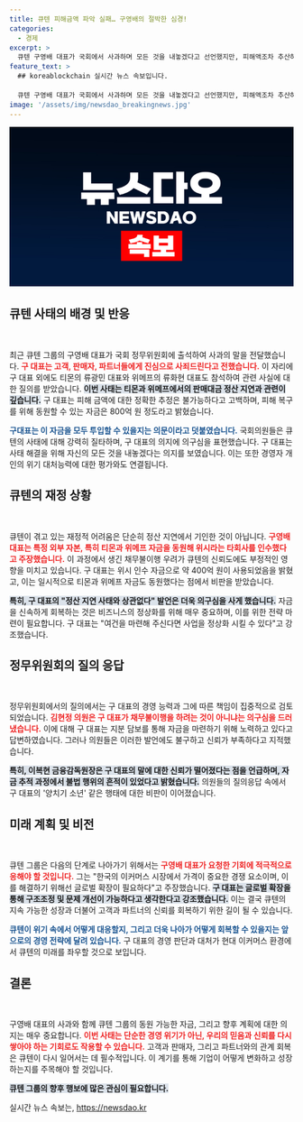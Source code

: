 ```yaml
---
title: 큐텐 피해금액 파악 실패… 구영배의 절박한 심경!
categories:
  - 경제
excerpt: >
  큐텐 구영배 대표가 국회에서 사과하며 모든 것을 내놓겠다고 선언했지만, 피해액조차 추산하지 못한 상황. 정산 자금의 즉각 사용이 어렵다는 그의 발언이 의구심을 낳고 있다.
feature_text: >
  ## koreablockchain 실시간 뉴스 속보입니다.

  큐텐 구영배 대표가 국회에서 사과하며 모든 것을 내놓겠다고 선언했지만, 피해액조차 추산하지 못한 상황. 정산 자금의 즉각 사용이 어렵다는 그의 발언이 의구심을 낳고 있다.
image: '/assets/img/newsdao_breakingnews.jpg'
---
```


<p><img src="/assets/img/newsdao_breakingnews.jpg" alt="koreablockchain 속보" /></p>

<h2 data-ke-size="size26">큐텐 사태의 배경 및 반응</h2>

<p data-ke-size="size16">&nbsp;</p>

<p>최근 큐텐 그룹의 구영배 대표가 국회 정무위원회에 출석하여 사과의 말을 전달했습니다. <b><span style="color: #ee2323;">구 대표는 고객, 판매자, 파트너들에게 진심으로 사죄드린다고 전했습니다.</span></b> 이 자리에 구 대표 외에도 티몬의 류광민 대표와 위메프의 류화현 대표도 참석하여 관련 사실에 대한 질의를 받았습니다. <b><span style="background-color: #21538527;">이번 사태는 티몬과 위메프에서의 판매대금 정산 지연과 관련이 깊습니다.</span></b> 구 대표는 피해 금액에 대한 정확한 추정은 불가능하다고 고백하며, 피해 복구를 위해 동원할 수 있는 자금은 800억 원 정도라고 밝혔습니다.</p>

<p><b><span style="color: #1a5490;">구대표는 이 자금을 모두 투입할 수 있을지는 의문이라고 덧붙였습니다.</span></b> 국회의원들은 큐텐의 사태에 대해 강력히 질타하며, 구 대표의 의지에 의구심을 표현했습니다. 구 대표는 사태 해결을 위해 자신의 모든 것을 내놓겠다는 의지를 보였습니다. 이는 또한 경영자 개인의 위기 대처능력에 대한 평가와도 연결됩니다.</p>

<h2 data-ke-size="size26">큐텐의 재정 상황</h2>

<p data-ke-size="size16">&nbsp;</p>

<p>큐텐이 겪고 있는 재정적 어려움은 단순히 정산 지연에서 기인한 것이 아닙니다. <b><span style="color: #ee2323;">구영배 대표는 특정 외부 자본, 특히 티몬과 위메프 자금을 동원해 위시라는 타회사를 인수했다고 주장했습니다.</span></b> 이 과정에서 생긴 채무불이행 우려가 큐텐의 신뢰도에도 부정적인 영향을 미치고 있습니다. 구 대표는 위시 인수 자금으로 약 400억 원이 사용되었음을 밝혔고, 이는 일시적으로 티몬과 위메프 자금도 동원했다는 점에서 비판을 받았습니다.</p>

<p><b><span style="background-color: #21538527;">특히, 구 대표의 "정산 지연 사태와 상관없다" 발언은 더욱 의구심을 사게 했습니다.</span></b> 자금을 신속하게 회복하는 것은 비즈니스의 정상화를 위해 매우 중요하며, 이를 위한 전략 마련이 필요합니다. 구 대표는 "여건을 마련해 주신다면 사업을 정상화 시킬 수 있다"고 강조했습니다.</p>

<h2 data-ke-size="size26">정무위원회의 질의 응답</h2>

<p data-ke-size="size16">&nbsp;</p>

<p>정무위원회에서의 질의에서는 구 대표의 경영 능력과 그에 따른 책임이 집중적으로 검토되었습니다. <b><span style="color: #ee2323;">김현정 의원은 구 대표가 채무불이행을 하려는 것이 아니냐는 의구심을 드러냈습니다.</span></b> 이에 대해 구 대표는 지분 담보를 통해 자금을 마련하기 위해 노력하고 있다고 답변하였습니다. 그러나 의원들은 이러한 발언에도 불구하고 신뢰가 부족하다고 지적했습니다.</p>

<p><b><span style="background-color: #21538527;">특히, 이복현 금융감독원장은 구 대표의 말에 대한 신뢰가 떨어졌다는 점을 언급하며, 자금 추적 과정에서 불법 행위의 흔적이 있었다고 밝혔습니다.</span></b> 의원들의 질의응답 속에서 구 대표의 '양치기 소년' 같은 행태에 대한 비판이 이어졌습니다.</p>

<h2 data-ke-size="size26">미래 계획 및 비전</h2>

<p data-ke-size="size16">&nbsp;</p>

<p>큐텐 그룹은 다음의 단계로 나아가기 위해서는 <b><span style="color: #ee2323;">구영배 대표가 요청한 기회에 적극적으로 응해야 할 것입니다.</span></b> 그는 "한국의 이커머스 시장에서 가격이 중요한 경쟁 요소이며, 이를 해결하기 위해선 글로벌 확장이 필요하다"고 주장했습니다. <b><span style="background-color: #21538527;">구 대표는 글로벌 확장을 통해 구조조정 및 문제 개선이 가능하다고 생각한다고 강조했습니다.</span></b> 이는 결국 큐텐의 지속 가능한 성장과 더불어 고객과 파트너의 신뢰를 회복하기 위한 길이 될 수 있습니다.</p>

<p><b><span style="color: #1a5490;">큐텐이 위기 속에서 어떻게 대응할지, 그리고 더욱 나아가 어떻게 회복할 수 있을지는 앞으로의 경영 전략에 달려 있습니다.</span></b> 구 대표의 경영 판단과 대처가 현대 이커머스 환경에서 큐텐의 미래를 좌우할 것으로 보입니다.</p>

<h2 data-ke-size="size26">결론</h2>

<p data-ke-size="size16">&nbsp;</p>

<p>구영배 대표의 사과와 함께 큐텐 그룹의 동원 가능한 자금, 그리고 향후 계획에 대한 의지는 매우 중요합니다. <b><span style="color: #ee2323;">이번 사태는 단순한 경영 위기가 아닌, 우리의 믿음과 신뢰를 다시 쌓아야 하는 기회로도 작용할 수 있습니다.</span></b> 고객과 판매자, 그리고 파트너와의 관계 회복은 큐텐이 다시 일어서는 데 필수적입니다. 이 계기를 통해 기업이 어떻게 변화하고 성장하는지를 주목해야 할 것입니다. </p>

<p><b><span style="background-color: #21538527;">큐텐 그룹의 향후 행보에 많은 관심이 필요합니다.</span></b></p>
실시간 뉴스 속보는, <a href="https://newsdao.kr" rel="dofollow">https://newsdao.kr</a>


